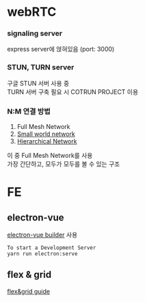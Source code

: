 # webRTC

### signaling server
express server에 얹혀있음 (port: 3000)  

### STUN, TURN server

구글 STUN 서버 사용 중  
TURN 서버 구축 필요 시 COTRUN PROJECT 이용  
  


### N:M 연결 방법

1. Full Mesh Network
2. [Small world network ](http://www.scholarpedia.org/article/Small-world_network)
3. [Hierarchical Network ](https://www.ciscopress.com/articles/article.asp?p=2202410&seqNum=4#:~:text=A%20hierarchical%20network%20design%20involves,role%20within%20the%20overall%20network.&text=The%20benefit%20of%20dividing%20a,that%20local%20traffic%20remains%20local.)

이 중 Full Mesh Network를 사용  
가장 간단하고, 모두가 모두를 볼 수 있는 구조

# FE

## electron-vue

[electron-vue builder](https://nklayman.github.io/vue-cli-plugin-electron-builder/) 사용

```
To start a Development Server
yarn run electron:serve
```

## flex & grid 
[flex&grid guide](https://studiomeal.com/archives/533)
